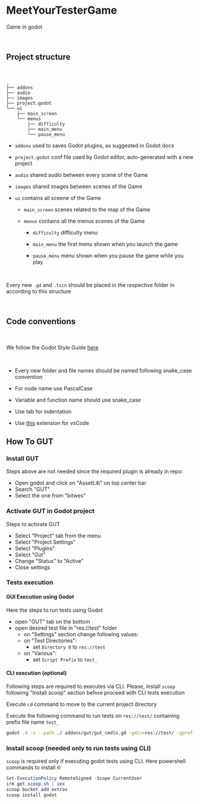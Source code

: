 # MeetYourTesterGame

Game in godot

​

## Project structure

​

```
.
├── addons
├── audio
├── images
├── project.godot
└── ui
    ├── main_screen
    └── menus
        ├── difficulty
        ├── main_menu
        └── pause_menu

```

- `addons` used to saves Godot plugins, as suggested in Godot docs

- `project.godot` conf file used by Godot editor, auto-generated with a new project

- `audio` shared audio between every scene of the Game

- `images` shared images between scenes of the Game

- `ui` contains all sceene of the Game

    - `main_screen` scenes related to the map of the Game

    - `menus` contains all the menus scenes of the Game

        - `difficulty` difficulty menu 

        - `main_menu` the first menu shown when you launch the game

        - `pause_menu` menu shown when you pause the game while you play

​

Every new `.gd` and `.tscn` should be placed in the respective folder in according to this structure 

​

## Code conventions

​

We follow the Godot Style Guide [here](https://docs.godotengine.org/en/stable/tutorials/best_practices/project_organization.html# )

​

- Every new folder and file names should be named following snake_case convention

- For node name use PascalCase

- Variable and function name should use snake_case

- Use tab for indentation

- Use [this](https://marketplace.visualstudio.com/items?itemName=geequlim.godot-tools) extension for vsCode

## How To GUT

### Install GUT

Steps above are not needed since the required plugin is already in repo:
+ Open godot and click on "AssetLib" on top center bar
+ Search "GUT"
+ Select the one from "bitwes"

### Activate GUT in Godot project

Steps to activate GUT
+ Select "Project" tab from the menu
+ Select "Project Settings"
+ Select "Plugins"
+ Select "Gut"
+ Change "Status" to "Active"
+ Close settings

### Tests execution

#### GUI Execution using Godot

Here the steps to run tests using Godot
+ open "GUT" tab on the bottom
+ open desired test file in "res://test" folder
  + on "Settings" section change following values:
  + on "Test Directories":
    + set `Directory 0` to `res://test`
  + on "Various":
    + set `Script Prefix` to `test_`

#### CLI execution (optional)

Following steps are required to executes via CLI. Please, install `scoop` following "Install scoop" section before proceed with CLI tests execution 

Execute `cd` command to move to the current project directory

Execute the following command to run tests on `res://test/` containing prefix file name `test_` 

```bash
godot -d -s --path ./ addons/gut/gut_cmdln.gd -gdir=res://test/ -gprefix=test_ -gexit_on_success
```

### Install scoop (needed only to run tests using CLI)

`scoop` is required only if executing godot tests using CLI. Here powershell commands to install it:

```powershell
Set-ExecutionPolicy RemoteSigned -Scope CurrentUser
irm get.scoop.sh | iex
scoop bucket add extras
scoop install godot
```

